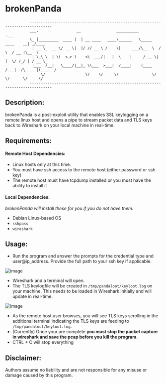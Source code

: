 # brokenPanda
```plaintext
           --------------------------------------------------------------------------------
           ___.                 __                __________                    .___       
           \_ |_________  ____ |  | __ ____   ____\______   \_____    ____    __| _/____   
            | __ \_  __ \/  _ \|  |/ // __ \ /    \|     ___/\__  \  /    \  / __ |\__  \  
            | \_\ \  | \(  <_> )    <\  ___/|   |  \    |     / __ \|   |  \/ /_/ | / __ \_
            |___  /__|   \____/|__|_ \\___  >___|  /____|    (____  /___|  /\____ |(____  /
                \/                  \/    \/     \/               \/     \/      \/     \/ 
           --------------------------------------------------------------------------------
```
## Description:
brokenPanda is a post-exploit utility that enables SSL keylogging on a remote linux host and opens a pipe to 
stream packet data and TLS keys back to Wireshark on your local machine in real-time.

## Requirements:

#### Remote Host Dependencies:
- Linux hosts only at this time.
- You must have ssh access to the remote host (either password or ssh key)
- The remote host must have tcpdump installed or you must have the ability to install it

#### Local Dependencies:
*brokenPanda will install these for you if you do not have them.*
- Debian Linux-based OS
- `sshpass`
- `wireshark`

## Usage:
- Run the program and answer the prompts for the credential type and user@ip_address. Provide the full path to your ssh key if applicable.

![image](https://user-images.githubusercontent.com/92175742/202934439-e17bc465-0678-4983-9c25-d357dca70321.png)

- Wireshark and a terminal will open.
- The TLS keylogfile will be created in `/tmp/pandaloot/keyloot.log` on your machine. This needs to be loaded in Wireshark initially and will update in real-time.

![image](https://user-images.githubusercontent.com/92175742/202934248-2780eeeb-8cdd-4724-8167-1e5b8512e004.png)

-  As the remote host user browses, you will see TLS keys scrolling in the additional terminal indicating the TLS keys are feeding to `/tmp/pandaloot/keyloot.log`.
-  (Currently) Once your are complete **you must stop the packet capture in wireshark and save the pcap before you kill the program.**
-  CTRL + C will stop everything

## Disclaimer:

Authors assume no liability and are not responsible for any misuse or damage caused by this program.
